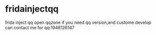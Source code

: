 # fridainjectqq
frida inject qq open qqzone
if you need qq version,and custome develop can contact me for qq:1948126147
